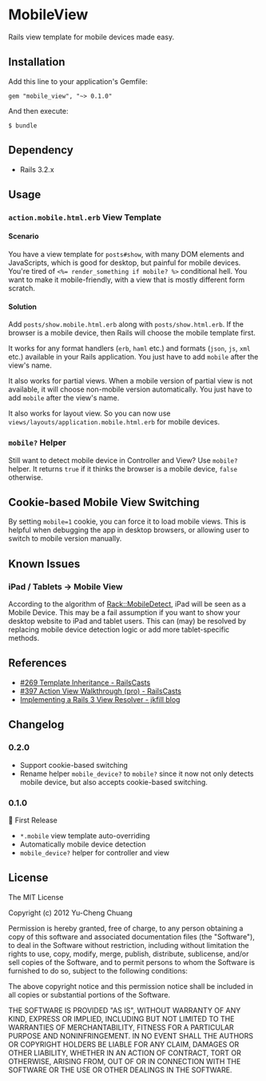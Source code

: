 # MobileView

Rails view template for mobile devices made easy.

## Installation

Add this line to your application's Gemfile:

    gem "mobile_view", "~> 0.1.0"

And then execute:

    $ bundle

## Dependency

  * Rails 3.2.x

## Usage

### `action.mobile.html.erb` View Template

#### Scenario

You have a view template for `posts#show`, with many DOM elements and JavaScripts, which is good for desktop, but painful for mobile devices. You're tired of `<%= render_something if mobile? %>` conditional hell. You want to make it mobile-friendly, with a view that is mostly different form scratch.

#### Solution

Add `posts/show.mobile.html.erb` along with `posts/show.html.erb`. If the browser is a mobile device, then Rails will choose the mobile template first.

It works for any format handlers (`erb`, `haml` etc.) and formats (`json`, `js`, `xml` etc.) available in your Rails application. You just have to add `mobile` after the view's name.

It also works for partial views. When a mobile version of partial view is not available, it will choose non-mobile version automatically. You just have to add `mobile` after the view's name.

It also works for layout view. So you can now use `views/layouts/application.mobile.html.erb` for mobile devices.

### `mobile?` Helper

Still want to detect mobile device in Controller and View? Use `mobile?` helper. It returns `true` if it thinks the browser is a mobile device, `false` otherwise.

## Cookie-based Mobile View Switching

By setting `mobile=1` cookie, you can force it to load mobile views. This is helpful when debugging the app in desktop browsers, or allowing user to switch to mobile version manually.

## Known Issues

### iPad / Tablets → Mobile View

According to the algorithm of [Rack::MobileDetect](https://github.com/talison/rack-mobile-detect/), iPad will be seen as a Mobile Device. This may be a fail assumption if you want to show your desktop website to iPad and tablet users. This can (may) be resolved by replacing mobile device detection logic or add more tablet-specific methods.

## References

* [#269 Template Inheritance - RailsCasts](http://railscasts.com/episodes/269-template-inheritance)
* [#397 Action View Walkthrough (pro) - RailsCasts](http://railscasts.com/episodes/397-action-view-walkthrough)
* [Implementing a Rails 3 View Resolver - jkfill blog](http://jkfill.com/2011/03/11/implementing-a-rails-3-view-resolver/)

## Changelog

### 0.2.0

* Support cookie-based switching
* Rename helper `mobile_device?` to `mobile?` since it now not only detects mobile device, but also accepts cookie-based switching.

### 0.1.0

:birthday: First Release

* `*.mobile` view template auto-overriding
* Automatically mobile device detection
* `mobile_device?` helper for controller and view

## License

The MIT License

Copyright (c) 2012 Yu-Cheng Chuang

Permission is hereby granted, free of charge, to any person obtaining a copy of this software and associated documentation files (the "Software"), to deal in the Software without restriction, including without limitation the rights to use, copy, modify, merge, publish, distribute, sublicense, and/or sell copies of the Software, and to permit persons to whom the Software is furnished to do so, subject to the following conditions:

The above copyright notice and this permission notice shall be included in all copies or substantial portions of the Software.

THE SOFTWARE IS PROVIDED "AS IS", WITHOUT WARRANTY OF ANY KIND, EXPRESS OR IMPLIED, INCLUDING BUT NOT LIMITED TO THE WARRANTIES OF MERCHANTABILITY, FITNESS FOR A PARTICULAR PURPOSE AND NONINFRINGEMENT. IN NO EVENT SHALL THE AUTHORS OR COPYRIGHT HOLDERS BE LIABLE FOR ANY CLAIM, DAMAGES OR OTHER LIABILITY, WHETHER IN AN ACTION OF CONTRACT, TORT OR OTHERWISE, ARISING FROM, OUT OF OR IN CONNECTION WITH THE SOFTWARE OR THE USE OR OTHER DEALINGS IN THE SOFTWARE.